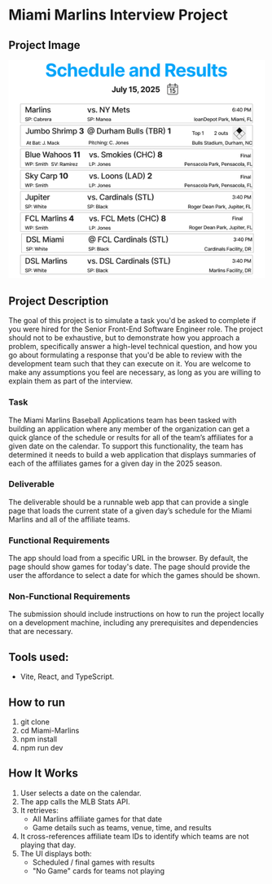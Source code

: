 # Miami Marlins Interview Project

## Project Image

![Project Image alt text](public/FrontEndEngineerTakeHomeWireframe.png)

## Project Description

The goal of this project is to simulate a task you'd be asked to complete if you were hired for the Senior Front-End Software Engineer role. The project should not to be exhaustive, but to demonstrate how you approach a problem, specifically answer a high-level technical question, and how you go about formulating a response that you'd be able to review with the development team such that they can execute on it. You are welcome to make any assumptions you feel are necessary, as long as you are willing to explain them as part of the interview.

### Task

The Miami Marlins Baseball Applications team has been tasked with building an application where any member of the organization can get a quick glance of the schedule or results for all of the team’s affiliates for a given date on the calendar. To support this functionality, the team has determined it needs to build a web application that displays summaries of each of the affiliates games for a given day in the 2025 season.

### Deliverable

The deliverable should be a runnable web app that can provide a single page that loads the current state of a given day’s schedule for the Miami Marlins and all of the affiliate teams.

### Functional Requirements

The app should load from a specific URL in the browser. By default, the page should show games for today's date. The page should provide the user the affordance to select a date for which the games should be shown.

### Non-Functional Requirements

The submission should include instructions on how to run the project locally on a development machine, including any prerequisites and dependencies that are necessary.

## Tools used:

- Vite, React, and TypeScript.

## How to run

1. git clone <repo>
2. cd Miami-Marlins
3. npm install
4. npm run dev

## How It Works

1. User selects a date on the calendar.
2. The app calls the MLB Stats API.
3. It retrieves:
   - All Marlins affiliate games for that date
   - Game details such as teams, venue, time, and results
4. It cross-references affiliate team IDs to identify which teams are not playing that day.
5. The UI displays both:
   - Scheduled / final games with results
   - "No Game" cards for teams not playing
